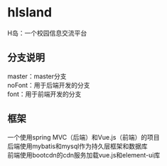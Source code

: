 # hIsland
H岛：一个校园信息交流平台

## 分支说明
master：master分支  
noFont：用于后端开发的分支  
font：用于前端开发的分支  

## 框架
一个使用spring MVC（后端）和Vue.js（前端）的项目  
后端使用mybatis和mysql作为持久层框架和数据库  
前端使用bootcdn的cdn服务加载vue.js和element-ui库  
